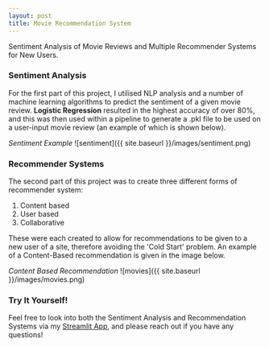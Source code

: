 ```yaml
---
layout: post
title: Movie Recommendation System
---
```


Sentiment Analysis of Movie Reviews and Multiple Recommender Systems for New Users.

### Sentiment Analysis
For the first part of this project, I utilised NLP analysis and a number of machine learning algorithms to predict the sentiment of a given movie review. **Logistic Regression** resulted in the highest accuracy of over 80%, and this was then used within a pipeline to generate a .pkl file to be used on a user-input movie review (an example of which is shown below).

*Sentiment Example*
![sentiment]({{ site.baseurl }}/images/sentiment.png)

### Recommender Systems

The second part of this project was to create three different forms of recommender system:
1. Content based
2. User based
3. Collaborative

These were each created to allow for recommendations to be given to a new user of a site, therefore avoiding the 'Cold Start' problem. An example of a Content-Based recommendation is given in the image below.

*Content Based Recommendation*
![movies]({{ site.baseurl }}/images/movies.png)

### Try It Yourself!
Feel free to look into both the Sentiment Analysis and Recommendation Systems via my [Streamlit App](https://moviereviews-chocknell.streamlit.app/), and please reach out if you have any questions!